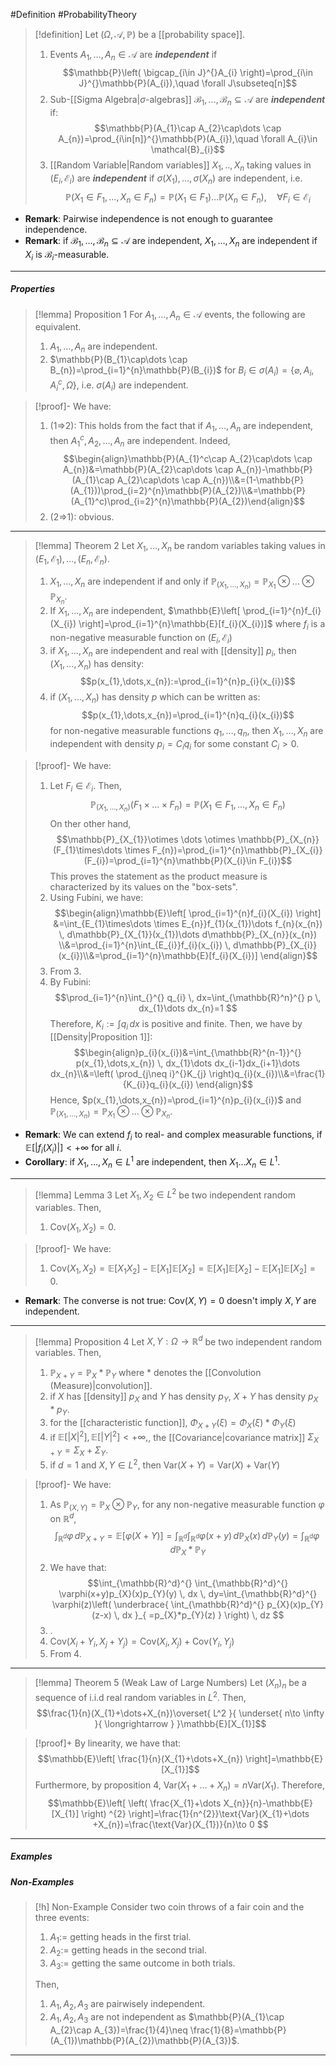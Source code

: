 #Definition #ProbabilityTheory 

> [!definition]
> Let $(\Omega,\mathcal{A},\mathbb{P})$ be a [[probability space]]. 
> 1. Events $A_{1},\dots,A_{n}\in \mathcal{A}$ are ***independent*** if $$\mathbb{P}\left( \bigcap_{i\in J}^{}A_{i} \right)=\prod_{i\in J}^{}\mathbb{P}(A_{i}),\quad \forall J\subseteq[n]$$
> 2. Sub-[[Sigma Algebra|$\sigma$-algebras]] $\mathcal{B_{1},\dots,B}_{n}\subseteq \mathcal{A}$ are ***independent*** if: $$\mathbb{P}(A_{1}\cap A_{2}\cap\dots \cap A_{n})=\prod_{i\in[n]}^{}\mathbb{P}(A_{i}),\quad \forall A_{i}\in \mathcal{B}_{i}$$
> 3. [[Random Variable|Random variables]] $X_{1},..,X_{n}$ taking values in $(E_{i},\mathcal{E}_{i})$ are ***independent*** if $\sigma(X_1),\dots,\sigma(X_{n})$ are independent, i.e. $$\mathbb{P}(X_{1}\in F_{1},\dots,X_{n}\in F_{n})=\mathbb{P}(X_{1}\in F_{1})\dots \mathbb{P}(X_{n}\in F_{n}),\quad \forall F_{i}\in \mathcal{E}_{i}$$
- **Remark**: Pairwise independence is not enough to guarantee independence.
- **Remark**: if $\mathcal{B}_{1},\dots,\mathcal{B}_{n}\subseteq \mathcal{A}$ are independent, $X_{1},\dots,X_{n}$ are independent if $X_{i}$ is $\mathcal{B}_{i}$-measurable.
---
##### Properties
> [!lemma] Proposition 1
> For $A_{1},\dots,A_{n}\in\mathcal{A}$ events, the following are equivalent.
> 1. $A_{1},\dots,A_{n}$ are independent.
> 2. $\mathbb{P}(B_{1}\cap\dots \cap B_{n})=\prod_{i=1}^{n}\mathbb{P}(B_{i})$ for $B_{i}\in \sigma(A_{i})=\{ \varnothing,A_{i},A_{i}^c,\Omega \}$, i.e. $\sigma(A_{i})$ are independent.

> [!proof]-
> We have:
> 1. (1=>2): This holds from the fact that if $A_{1},\dots,A_{n}$ are independent, then $A_{1}^c,A_{2},\dots,A_{n}$ are independent. Indeed, $$\begin{align}\mathbb{P}(A_{1}^c\cap A_{2}\cap\dots \cap A_{n})&=\mathbb{P}(A_{2}\cap\dots \cap A_{n})-\mathbb{P}(A_{1}\cap A_{2}\cap\dots \cap A_{n})\\&=(1-\mathbb{P}(A_{1}))\prod_{i=2}^{n}\mathbb{P}(A_{2})\\&=\mathbb{P}(A_{1}^c)\prod_{i=2}^{n}\mathbb{P}(A_{2})\end{align}$$
> 2. (2=>1): obvious.
---
> [!lemma] Theorem 2
> Let $X_{1},\dots,X_{n}$ be random variables taking values in $(E_{1},\mathcal{E}_{1}),\dots,(E_{n},\mathcal{E}_{n})$. 
> 1. $X_{1},\dots,X_{n}$ are independent if and only if $\mathbb{P}_{(X_{1},\dots,X_{n})}=\mathbb{P}_{X_{1}}\otimes\dots \otimes \mathbb{P}_{X_{n}}$.
> 2. If $X_{1},\dots,X_{n}$ are independent, $\mathbb{E}\left[ \prod_{i=1}^{n}f_{i}(X_{i}) \right]=\prod_{i=1}^{n}\mathbb{E}[f_{i}(X_{i})]$ where $f_{i}$ is a non-negative measurable function on $(E_{i},\mathcal{E}_{i})$
> 3. if $X_{1},\dots,X_{n}$ are independent and real with [[density]] $p_{i}$, then $(X_{1},\dots,X_{n})$ has density: $$p(x_{1},\dots,x_{n}):=\prod_{i=1}^{n}p_{i}(x_{i})$$
> 4. if $(X_{1},\dots,X_{n})$ has density $p$ which can be written as: $$p(x_{1},\dots,x_{n})=\prod_{i=1}^{n}q_{i}(x_{i})$$for non-negative measurable functions $q_{1},\dots,q_{n}$,  then $X_{1},\dots,X_{n}$ are independent with density $p_{i}=C_{i}q_{i}$ for some constant $C_{i}>0$.


> [!proof]-
> We have:
> 1. Let $F_{i}\in \mathcal{E}_{i}$. Then, $$\mathbb{P}_{(X_{1},\dots,X_{n})}(F_{1}\times\dots \times F_{n})=\mathbb{P}(X_{1}\in F_{1},\dots,X_{n}\in F_{n})$$On ther other hand, $$\mathbb{P}_{X_{1}}\otimes \dots \otimes \mathbb{P}_{X_{n}}(F_{1}\times\dots \times F_{n})=\prod_{i=1}^{n}\mathbb{P}_{X_{i}}(F_{i})=\prod_{i=1}^{n}\mathbb{P}(X_{i}\in F_{i})$$This proves the statement as the product measure is characterized by its values on the "box-sets".
> 2. Using Fubini, we have: $$\begin{align}\mathbb{E}\left[ \prod_{i=1}^{n}f_{i}(X_{i}) \right] &=\int_{E_{1}\times\dots \times E_{n}}f_{1}(x_{1})\dots f_{n}(x_{n}) \, d\mathbb{P}_{X_{1}}(x_{1})\dots d\mathbb{P}_{X_{n}}(x_{n}) \\&=\prod_{i=1}^{n}\int_{E_{i}}f_{i}(x_{i}) \, d\mathbb{P}_{X_{i}}(x_{i})\\&=\prod_{i=1}^{n}\mathbb{E}[f_{i}(X_{i})] \end{align}$$
> 3. From 3.
> 4. By Fubini: $$\prod_{i=1}^{n}\int_{}^{} q_{i} \, dx=\int_{\mathbb{R}^n}^{} p \, dx_{1}\dots dx_{n}=1  $$Therefore, $K_{i}:=\int q_{i}  \, dx$ is positive and finite. Then, we have by [[Density|Proposition 1]]: $$\begin{align}p_{i}(x_{i})&=\int_{\mathbb{R}^{n-1}}^{} p(x_{1},\dots,x_{n}) \, dx_{1}\dots dx_{i-1}dx_{i+1}\dots dx_{n}\\&=\left( \prod_{j\neq i}^{}K_{j} \right)q_{i}(x_{i})\\&=\frac{1}{K_{i}}q_{i}(x_{i}) \end{align}$$Hence, $p(x_{1},\dots,x_{n})=\prod_{i=1}^{n}p_{i}(x_{i})$ and $\mathbb{P}_{(X_{1},\dots,X_{n})}=\mathbb{P}_{X_{1}}\otimes\dots \otimes \mathbb{P}_{X_{n}}$. 
- **Remark**: We can extend $f_{i}$ to real- and complex measurable functions, if $\mathbb{E}[\left| f_{i}(X_{i}) \right|]<+\infty$ for all $i$.
- **Corollary**: if $X_{1},\dots,X_{n}\in L^1$ are independent, then $X_{1}\dots X_{n}\in L^1$. 
---
> [!lemma] Lemma 3
> Let $X_{1},X_{2}\in L^2$ be two independent random variables. Then,
> 1. $\text{Cov}(X_{1},X_{2})=0$.

> [!proof]-
> We have:
> 1. $\text{Cov}(X_{1},X_{2})=\mathbb{E}[X_{1}X_{2}]-\mathbb{E}[X_{1}]\mathbb{E}[X_{2}]=\mathbb{E}[X_{1}]\mathbb{E}[X_{2}]-\mathbb{E}[X_{1}]\mathbb{E}[X_{2}]=0$.
- **Remark**: The converse is not true: $\text{Cov}(X,Y)=0$ doesn't imply $X,Y$ are independent.
---
> [!lemma] Proposition 4
> Let $X,Y:\Omega\to \mathbb{R}^d$ be two independent random variables. Then, 
> 1. $\mathbb{P}_{X+Y}=\mathbb{P}_{X}*\mathbb{P}_{Y}$ where $*$ denotes the [[Convolution (Measure)|convolution]].
> 2. if $X$ has [[density]] $p_{X}$ and $Y$ has density $p_{Y}$, $X+Y$ has density $p_{X}*p_{Y}$.
> 3. for the [[characteristic function]], $\Phi_{X+Y}(\xi)=\Phi_{X}(\xi)*\Phi_{Y}(\xi)$
> 4. if $\mathbb{E}[\left| X \right|^{2}],\mathbb{E}[\left| Y \right|^{2}]<+\infty,$, the [[Covariance|covariance matrix]] $\Sigma_{X+Y}=\Sigma_{X}+\Sigma_{Y}$.
> 5. if $d=1$ and $X,Y\in L^2$, then $\text{Var}(X+Y)=\text{Var}(X)+\text{Var}(Y)$

> [!proof]-
> We have:
> 1. As $\mathbb{P}_{(X,Y)}=\mathbb{P}_{X}\otimes \mathbb{P}_{Y}$, for any non-negative measurable function $\varphi$ on $\mathbb{R}^d$, $$\int_{\mathbb{R}^d}^{} \varphi \, d\mathbb{P}_{X+Y} =\mathbb{E}[\varphi(X+Y)]=\int_{\mathbb{R}^d}^{} \int_{\mathbb{R}^d}^{} \varphi(x+y) \, d\mathbb{P}_{X}(x)  \, d\mathbb{P}_{Y}(y)=\int_{\mathbb{R}^d}^{} \varphi \, d\mathbb{P}_{X}*\mathbb{P}_{Y} $$
> 2. We have that: $$\int_{\mathbb{R}^d}^{} \int_{\mathbb{R}^d}^{} \varphi(x+y)p_{X}(x)p_{Y}(y) \, dx  \, dy=\int_{\mathbb{R}^d}^{} \varphi(z)\left( \underbrace{ \int_{\mathbb{R}^d}^{} p_{X}(x)p_{Y}(z-x) \, dx  }_{ =p_{X}*p_{Y}(z) } \right) \, dz $$
> 3. .
> 4. $\text{Cov}(X_{i}+Y_{i},X_{j}+Y_{j})=\text{Cov}(X_{i},X_{j})+\text{Cov}(Y_{i},Y_{j})$
> 5. From 4.
---
> [!lemma] Theorem 5 (Weak Law of Large Numbers)
> Let $(X_{n})_{n}$ be a sequence of i.i.d real random variables in $L^2$. Then, $$\frac{1}{n}(X_{1}+\dots+X_{n})\overset{ L^2 }{ \underset{ n\to \infty }{ \longrightarrow } }\mathbb{E}[X_{1}]$$

> [!proof]+
> By linearity, we have that: $$\mathbb{E}\left[ \frac{1}{n}(X_{1}+\dots+X_{n}) \right]=\mathbb{E}[X_{1}]$$Furthermore, by proposition 4, $\text{Var}(X_{1}+\dots+X_{n})=n\text{Var}(X_{1})$. Therefore, $$\mathbb{E}\left[ \left( \frac{X_{1}+\dots X_{n}}{n}-\mathbb{E}[X_{1}] \right) ^{2} \right]=\frac{1}{n^{2}}\text{Var}(X_{1}+\dots +X_{n})=\frac{\text{Var}(X_{1})}{n}\to 0 $$
---
##### Examples
##### Non-Examples
> [!h] Non-Example
> Consider two coin throws of a fair coin and the three events:
> 1. $A_{1}:=$ getting heads in the first trial.
> 2. $A_{2}:=$ getting heads in the second trial.
> 3. $A_{3}:=$ getting the same outcome in both trials.
> 
> Then, 
> 1. $A_{1},A_{2},A_{3}$ are pairwisely independent.
> 2. $A_{1},A_{2},A_{3}$ are not independent as $\mathbb{P}(A_{1}\cap A_{2}\cap A_{3})=\frac{1}{4}\neq \frac{1}{8}=\mathbb{P}(A_{1})\mathbb{P}(A_{2})\mathbb{P}(A_{3})$.
---